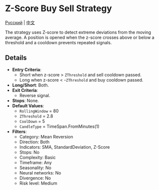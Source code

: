 # Z-Score Buy Sell Strategy
[Русский](README_ru.md) | [中文](README_cn.md)

The strategy uses Z-score to detect extreme deviations from the moving average.
A position is opened when the z-score crosses above or below a threshold and a cooldown prevents repeated signals.

## Details

- **Entry Criteria**:
  - Short when z-score > `ZThreshold` and sell cooldown passed.
  - Long when z-score < -`ZThreshold` and buy cooldown passed.
- **Long/Short**: Both.
- **Exit Criteria**:
  - Reverse signal.
- **Stops**: None.
- **Default Values**:
  - `RollingWindow` = 80
  - `ZThreshold` = 2.8
  - `CoolDown` = 5
  - `CandleType` = TimeSpan.FromMinutes(1)
- **Filters**:
  - Category: Mean Reversion
  - Direction: Both
  - Indicators: SMA, StandardDeviation, Z-Score
  - Stops: No
  - Complexity: Basic
  - Timeframe: Any
  - Seasonality: No
  - Neural networks: No
  - Divergence: No
  - Risk level: Medium
